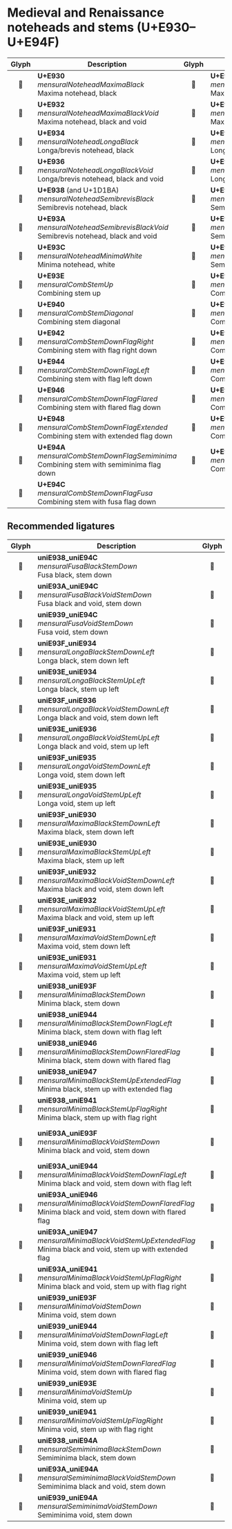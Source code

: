 Medieval and Renaissance noteheads and stems (U+E930–U+E94F)
============================================================

| **Glyph** | **Description** | **Glyph** | **Description**
| :-------: | --------------- | :-------: | ---------------
|<span class="bravura_large">&#xe930;</span> | **U+E930**<br/>*mensuralNoteheadMaximaBlack*<br/>Maxima notehead, black | <span class="bravura_large">&#xe931;</span> | **U+E931** (and U+1D1B6)<br/>*mensuralNoteheadMaximaVoid*<br/>Maxima notehead, void
|<span class="bravura_large">&#xe932;</span> | **U+E932**<br/>*mensuralNoteheadMaximaBlackVoid*<br/>Maxima notehead, black and void | <span class="bravura_large">&#xe933;</span> | **U+E933**<br/>*mensuralNoteheadMaximaWhite*<br/>Maxima notehead, white
|<span class="bravura_large">&#xe934;</span> | **U+E934**<br/>*mensuralNoteheadLongaBlack*<br/>Longa/brevis notehead, black | <span class="bravura_large">&#xe935;</span> | **U+E935** (and U+1D1B7)<br/>*mensuralNoteheadLongaVoid*<br/>Longa/brevis notehead, void
|<span class="bravura_large">&#xe936;</span> | **U+E936**<br/>*mensuralNoteheadLongaBlackVoid*<br/>Longa/brevis notehead, black and void | <span class="bravura_large">&#xe937;</span> | **U+E937**<br/>*mensuralNoteheadLongaWhite*<br/>Longa/brevis notehead, white
|<span class="bravura_large">&#xe938;</span> | **U+E938** (and U+1D1BA)<br/>*mensuralNoteheadSemibrevisBlack*<br/>Semibrevis notehead, black | <span class="bravura_large">&#xe939;</span> | **U+E939** (and U+1D1B9)<br/>*mensuralNoteheadSemibrevisVoid*<br/>Semibrevis notehead, void
|<span class="bravura_large">&#xe93a;</span> | **U+E93A**<br/>*mensuralNoteheadSemibrevisBlackVoid*<br/>Semibrevis notehead, black and void | <span class="bravura_large">&#xe93b;</span> | **U+E93B**<br/>*mensuralNoteheadSemibrevisBlackVoidTurned*<br/>Semibrevis notehead, black and void (turned)
|<span class="bravura_large">&#xe93c;</span> | **U+E93C**<br/>*mensuralNoteheadMinimaWhite*<br/>Minima notehead, white | <span class="bravura_large">&#xe93d;</span> | **U+E93D**<br/>*mensuralNoteheadSemiminimaWhite*<br/>Semiminima/fusa notehead, white
|<span class="bravura_large">&#xe93e;</span> | **U+E93E**<br/>*mensuralCombStemUp*<br/>Combining stem up | <span class="bravura_large">&#xe93f;</span> | **U+E93F**<br/>*mensuralCombStemDown*<br/>Combining stem down
|<span class="bravura_large">&#xe940;</span> | **U+E940**<br/>*mensuralCombStemDiagonal*<br/>Combining stem diagonal | <span class="bravura_large">&#xe941;</span> | **U+E941**<br/>*mensuralCombStemUpFlagRight*<br/>Combining stem with flag right up
|<span class="bravura_large">&#xe942;</span> | **U+E942**<br/>*mensuralCombStemDownFlagRight*<br/>Combining stem with flag right down | <span class="bravura_large">&#xe943;</span> | **U+E943**<br/>*mensuralCombStemUpFlagLeft*<br/>Combining stem with flag left up
|<span class="bravura_large">&#xe944;</span> | **U+E944**<br/>*mensuralCombStemDownFlagLeft*<br/>Combining stem with flag left down | <span class="bravura_large">&#xe945;</span> | **U+E945**<br/>*mensuralCombStemUpFlagFlared*<br/>Combining stem with flared flag up
|<span class="bravura_large">&#xe946;</span> | **U+E946**<br/>*mensuralCombStemDownFlagFlared*<br/>Combining stem with flared flag down | <span class="bravura_large">&#xe947;</span> | **U+E947**<br/>*mensuralCombStemUpFlagExtended*<br/>Combining stem with extended flag up
|<span class="bravura_large">&#xe948;</span> | **U+E948**<br/>*mensuralCombStemDownFlagExtended*<br/>Combining stem with extended flag down | <span class="bravura_large">&#xe949;</span> | **U+E949**<br/>*mensuralCombStemUpFlagSemiminima*<br/>Combining stem with semiminima flag up
|<span class="bravura_large">&#xe94a;</span> | **U+E94A**<br/>*mensuralCombStemDownFlagSemiminima*<br/>Combining stem with semiminima flag down | <span class="bravura_large">&#xe94b;</span> | **U+E94B**<br/>*mensuralCombStemUpFlagFusa*<br/>Combining stem with fusa flag up
|<span class="bravura_large">&#xe94c;</span> | **U+E94C**<br/>*mensuralCombStemDownFlagFusa*<br/>Combining stem with fusa flag down | &nbsp; | &nbsp;

Recommended ligatures
---------------------
| **Glyph** | **Description** | **Glyph** | **Description**
| :-------: | --------------- | :-------: | ---------------
|<span class="bravura_large">&#xf4ff;</span> | **uniE938_uniE94C**<br/>*mensuralFusaBlackStemDown*<br/>Fusa black, stem down | <span class="bravura_large">&#xf500;</span> | **uniE938_uniE94B**<br/>*mensuralFusaBlackStemUp*<br/>Fusa black, stem up
|<span class="bravura_large">&#xf501;</span> | **uniE93A_uniE94C**<br/>*mensuralFusaBlackVoidStemDown*<br/>Fusa black and void, stem down | <span class="bravura_large">&#xf502;</span> | **uniE93A_uniE94B**<br/>*mensuralFusaBlackVoidStemUp*<br/>Fusa black and void, stem up
|<span class="bravura_large">&#xf503;</span> | **uniE939_uniE94C**<br/>*mensuralFusaVoidStemDown*<br/>Fusa void, stem down | <span class="bravura_large">&#xf504;</span> | **uniE939_uniE94B**<br/>*mensuralFusaVoidStemUp*<br/>Fusa void, stem up
|<span class="bravura_large">&#xf505;</span> | **uniE93F_uniE934**<br/>*mensuralLongaBlackStemDownLeft*<br/>Longa black, stem down left | <span class="bravura_large">&#xf506;</span> | **uniE934_uniE93F**<br/>*mensuralLongaBlackStemDownRight*<br/>Longa black, stem down right
|<span class="bravura_large">&#xf507;</span> | **uniE93E_uniE934**<br/>*mensuralLongaBlackStemUpLeft*<br/>Longa black, stem up left | <span class="bravura_large">&#xf508;</span> | **uniE934_uniE93E**<br/>*mensuralLongaBlackStemUpRight*<br/>Longa black, stem up right
|<span class="bravura_large">&#xf509;</span> | **uniE93F_uniE936**<br/>*mensuralLongaBlackVoidStemDownLeft*<br/>Longa black and void, stem down left | <span class="bravura_large">&#xf50a;</span> | **uniE936_uniE93F**<br/>*mensuralLongaBlackVoidStemDownRight*<br/>Longa black and void, stem down right
|<span class="bravura_large">&#xf50b;</span> | **uniE93E_uniE936**<br/>*mensuralLongaBlackVoidStemUpLeft*<br/>Longa black and void, stem up left | <span class="bravura_large">&#xf50c;</span> | **uniE936_uniE93E**<br/>*mensuralLongaBlackVoidStemUpRight*<br/>Longa black and void, stem up right
|<span class="bravura_large">&#xf50d;</span> | **uniE93F_uniE935**<br/>*mensuralLongaVoidStemDownLeft*<br/>Longa void, stem down left | <span class="bravura_large">&#xf50e;</span> | **uniE935_uniE93F**<br/>*mensuralLongaVoidStemDownRight*<br/>Longa void, stem down right
|<span class="bravura_large">&#xf50f;</span> | **uniE93E_uniE935**<br/>*mensuralLongaVoidStemUpLeft*<br/>Longa void, stem up left | <span class="bravura_large">&#xf510;</span> | **uniE935_uniE93E**<br/>*mensuralLongaVoidStemUpRight*<br/>Longa void, stem up right
|<span class="bravura_large">&#xf511;</span> | **uniE93F_uniE930**<br/>*mensuralMaximaBlackStemDownLeft*<br/>Maxima black, stem down left | <span class="bravura_large">&#xf512;</span> | **uniE930_uniE93F**<br/>*mensuralMaximaBlackStemDownRight*<br/>Maxima black, stem down right
|<span class="bravura_large">&#xf513;</span> | **uniE93E_uniE930**<br/>*mensuralMaximaBlackStemUpLeft*<br/>Maxima black, stem up left | <span class="bravura_large">&#xf514;</span> | **uniE930_uniE93E**<br/>*mensuralMaximaBlackStemUpRight*<br/>Maxima black, stem up right
|<span class="bravura_large">&#xf515;</span> | **uniE93F_uniE932**<br/>*mensuralMaximaBlackVoidStemDownLeft*<br/>Maxima black and void, stem down left | <span class="bravura_large">&#xf516;</span> | **uniE932_uniE93F**<br/>*mensuralMaximaBlackVoidStemDownRight*<br/>Maxima black and void, stem down right
|<span class="bravura_large">&#xf517;</span> | **uniE93E_uniE932**<br/>*mensuralMaximaBlackVoidStemUpLeft*<br/>Maxima black and void, stem up left | <span class="bravura_large">&#xf518;</span> | **uniE932_uniE93E**<br/>*mensuralMaximaBlackVoidStemUpRight*<br/>Maxima black and void, stem up right
|<span class="bravura_large">&#xf519;</span> | **uniE93F_uniE931**<br/>*mensuralMaximaVoidStemDownLeft*<br/>Maxima void, stem down left | <span class="bravura_large">&#xf51a;</span> | **uniE931_uniE93F**<br/>*mensuralMaximaVoidStemDownRight*<br/>Maxima void, stem down right
|<span class="bravura_large">&#xf51b;</span> | **uniE93E_uniE931**<br/>*mensuralMaximaVoidStemUpLeft*<br/>Maxima void, stem up left | <span class="bravura_large">&#xf51c;</span> | **uniE931_uniE93E**<br/>*mensuralMaximaVoidStemUpRight*<br/>Maxima void, stem up right
|<span class="bravura_large">&#xf51d;</span> | **uniE938_uniE93F**<br/>*mensuralMinimaBlackStemDown*<br/>Minima black, stem down | <span class="bravura_large">&#xf51e;</span> | **uniE938_uniE948**<br/>*mensuralMinimaBlackStemDownExtendedFlag*<br/>Minima black, stem down with extended flag
|<span class="bravura_large">&#xf51f;</span> | **uniE938_uniE944**<br/>*mensuralMinimaBlackStemDownFlagLeft*<br/>Minima black, stem down with flag left | <span class="bravura_large">&#xf520;</span> | **uniE938_uniE942**<br/>*mensuralMinimaBlackStemDownFlagRight*<br/>Minima black, stem down with flag right
|<span class="bravura_large">&#xf521;</span> | **uniE938_uniE946**<br/>*mensuralMinimaBlackStemDownFlaredFlag*<br/>Minima black, stem down with flared flag | <span class="bravura_large">&#xf522;</span> | **uniE938_uniE93E**<br/>*mensuralMinimaBlackStemUp*<br/>Minima black, stem up
|<span class="bravura_large">&#xf523;</span> | **uniE938_uniE947**<br/>*mensuralMinimaBlackStemUpExtendedFlag*<br/>Minima black, stem up with extended flag | <span class="bravura_large">&#xf524;</span> | **uniE938_uniE943**<br/>*mensuralMinimaBlackStemUpFlagLeft*<br/>Minima black, stem up with flag left
|<span class="bravura_large">&#xf525;</span> | **uniE938_uniE941**<br/>*mensuralMinimaBlackStemUpFlagRight*<br/>Minima black, stem up with flag right | <span class="bravura_large">&#xf526;</span> | **uniE938_uniE945**<br/>*mensuralMinimaBlackStemUpFlaredFlag*<br/>Minima black, stem up with flared flag
|<span class="bravura_large">&#xf527;</span> | **uniE93A_uniE93F**<br/>*mensuralMinimaBlackVoidStemDown*<br/>Minima black and void, stem down | <span class="bravura_large">&#xf528;</span> | **uniE93A_uniE948**<br/>*mensuralMinimaBlackVoidStemDownExtendedFlag*<br/>Minima black and void, stem down with extended flag
|<span class="bravura_large">&#xf529;</span> | **uniE93A_uniE944**<br/>*mensuralMinimaBlackVoidStemDownFlagLeft*<br/>Minima black and void, stem down with flag left | <span class="bravura_large">&#xf52a;</span> | **uniE93A_uniE942**<br/>*mensuralMinimaBlackVoidStemDownFlagRight*<br/>Minima black and void, stem down with flag right
|<span class="bravura_large">&#xf52b;</span> | **uniE93A_uniE946**<br/>*mensuralMinimaBlackVoidStemDownFlaredFlag*<br/>Minima black and void, stem down with flared flag | <span class="bravura_large">&#xf52c;</span> | **uniE93A_uniE93E**<br/>*mensuralMinimaBlackVoidStemUp*<br/>Minima black and void, stem up
|<span class="bravura_large">&#xf52d;</span> | **uniE93A_uniE947**<br/>*mensuralMinimaBlackVoidStemUpExtendedFlag*<br/>Minima black and void, stem up with extended flag | <span class="bravura_large">&#xf52e;</span> | **uniE93A_uniE943**<br/>*mensuralMinimaBlackVoidStemUpFlagLeft*<br/>Minima black and void, stem up with flag left
|<span class="bravura_large">&#xf52f;</span> | **uniE93A_uniE941**<br/>*mensuralMinimaBlackVoidStemUpFlagRight*<br/>Minima black and void, stem up with flag right | <span class="bravura_large">&#xf530;</span> | **uniE93A_uniE945**<br/>*mensuralMinimaBlackVoidStemUpFlaredFlag*<br/>Minima black and void, stem up with flared flag
|<span class="bravura_large">&#xf531;</span> | **uniE939_uniE93F**<br/>*mensuralMinimaVoidStemDown*<br/>Minima void, stem down | <span class="bravura_large">&#xf532;</span> | **uniE939_uniE948**<br/>*mensuralMinimaVoidStemDownExtendedFlag*<br/>Minima void, stem down with extended flag
|<span class="bravura_large">&#xf533;</span> | **uniE939_uniE944**<br/>*mensuralMinimaVoidStemDownFlagLeft*<br/>Minima void, stem down with flag left | <span class="bravura_large">&#xf534;</span> | **uniE939_uniE942**<br/>*mensuralMinimaVoidStemDownFlagRight*<br/>Minima void, stem down with flag right
|<span class="bravura_large">&#xf535;</span> | **uniE939_uniE946**<br/>*mensuralMinimaVoidStemDownFlaredFlag*<br/>Minima void, stem down with flared flag | <span class="bravura_large">&#xf536;</span> | **uniE939_uniE947**<br/>*mensuralMinimaVoidStemUpExtendedFlag*<br/>Minima void, stem up with extended flag
|<span class="bravura_large">&#xf537;</span> | **uniE939_uniE93E**<br/>*mensuralMinimaVoidStemUp*<br/>Minima void, stem up | <span class="bravura_large">&#xf538;</span> | **uniE939_uniE943**<br/>*mensuralMinimaVoidStemUpFlagLeft*<br/>Minima void, stem up with flag left
|<span class="bravura_large">&#xf539;</span> | **uniE939_uniE941**<br/>*mensuralMinimaVoidStemUpFlagRight*<br/>Minima void, stem up with flag right | <span class="bravura_large">&#xf53a;</span> | **uniE939_uniE945**<br/>*mensuralMinimaVoidStemUpFlaredFlag*<br/>Minima void, stem up with flared flag
|<span class="bravura_large">&#xf53b;</span> | **uniE938_uniE94A**<br/>*mensuralSemiminimaBlackStemDown*<br/>Semiminima black, stem down | <span class="bravura_large">&#xf53c;</span> | **uniE938_uniE949**<br/>*mensuralSemiminimaBlackStemUp*<br/>Semiminima black, stem up
|<span class="bravura_large">&#xf53d;</span> | **uniE93A_uniE94A**<br/>*mensuralSemiminimaBlackVoidStemDown*<br/>Semiminima black and void, stem down | <span class="bravura_large">&#xf53e;</span> | **uniE93A_uniE949**<br/>*mensuralSemiminimaBlackVoidStemUp*<br/>Semiminima black and void, stem up
|<span class="bravura_large">&#xf53f;</span> | **uniE939_uniE94A**<br/>*mensuralSemiminimaVoidStemDown*<br/>Semiminima void, stem down | <span class="bravura_large">&#xf540;</span> | **uniE939_uniE949**<br/>*mensuralSemiminimaVoidStemUp*<br/>Semiminima void, stem up